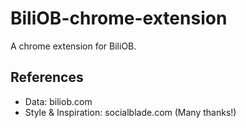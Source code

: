 # BiliOB-chrome-extension

A chrome extension for BiliOB.

## References

- Data: biliob.com
- Style & Inspiration: socialblade.com (Many thanks!)

